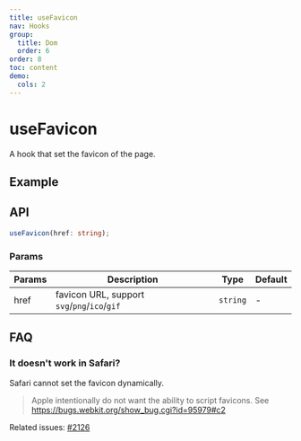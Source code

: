 ```yaml
---
title: useFavicon
nav: Hooks
group:
  title: Dom
  order: 6
order: 8
toc: content
demo:
  cols: 2
---
```


# useFavicon

A hook that set the favicon of the page.

## Example

<code src="./demo/demo1.tsx"></code>

## API

```typescript
useFavicon(href: string);
```

### Params

| Params | Description                                  | Type     | Default |
| ------ | -------------------------------------------- | -------- | ------- |
| href   | favicon URL, support `svg`/`png`/`ico`/`gif` | `string` | -       |

## FAQ

### It doesn't work in Safari?

Safari cannot set the favicon dynamically.

> Apple intentionally do not want the ability to script favicons. See https://bugs.webkit.org/show_bug.cgi?id=95979#c2

Related issues: [#2126](https://github.com/alibaba/hooks/issues/2126)
